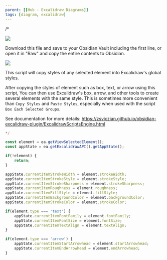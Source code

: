 ```yaml
---
parent: [[Hub - Excalidraw Diagrams]]
tags: [diagram, excalidraw]
---
```


/*

![](https://raw.githubusercontent.com/zsviczian/obsidian-excalidraw-plugin/master/images/scripts-download-raw.jpg)

Download this file and save to your Obsidian Vault including the first line, or open it in "Raw" and copy the entire contents to Obsidian.

![](https://raw.githubusercontent.com/zsviczian/obsidian-excalidraw-plugin/master/images/scripts-copy-selected-element-styles-to-global.png)

This script will copy styles of any selected element into Excalidraw's global styles.

After copying the styles of element such as box, text, or arrow using this script, You can then use Excalidraw's box, arrow, and other tools to create several elements with the same style. This is sometimes more convenient than `Copy Styles` and `Paste Styles`, especially when used with the script `Box Each Selected Groups`.

See documentation for more details:
https://zsviczian.github.io/obsidian-excalidraw-plugin/ExcalidrawScriptsEngine.html

```javascript
*/

const element = ea.getViewSelectedElement();
const appState = ea.getExcalidrawAPI().getAppState();

if(!element) {
	return;
}

appState.currentItemStrokeWidth = element.strokeWidth;
appState.currentItemStrokeStyle = element.strokeStyle;
appState.currentItemStrokeSharpness = element.strokeSharpness;
appState.currentItemRoughness = element.roughness;
appState.currentItemFillStyle = element.fillStyle;
appState.currentItemBackgroundColor = element.backgroundColor;
appState.currentItemStrokeColor = element.strokeColor;

if(element.type === 'text') {
	appState.currentItemFontFamily = element.fontFamily;
	appState.currentItemFontSize = element.fontSize;
	appState.currentItemTextAlign = element.textAlign;
}

if(element.type === 'arrow') {
	appState.currentItemStartArrowhead = element.startArrowhead;
	appState.currentItemEndArrowhead = element.endArrowhead;
}
